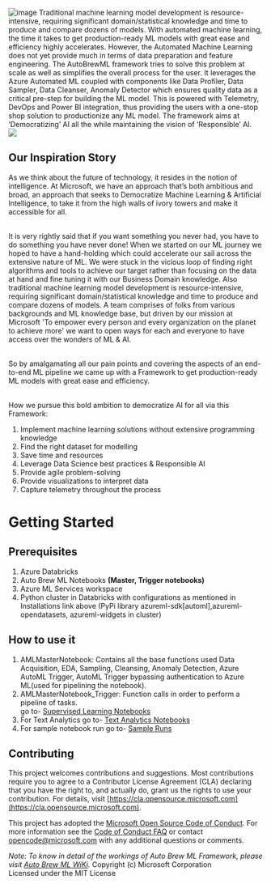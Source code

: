 ![image](https://user-images.githubusercontent.com/41840390/179023586-9c017fe4-d909-462a-a1e0-ad92ad24c5f7.png)
Traditional machine learning model development is resource-intensive, requiring significant domain/statistical knowledge and time to produce and compare dozens of models. 
With automated machine learning, the time it takes to get production-ready ML models with great ease and efficiency highly accelerates. However, the Automated Machine Learning does not yet provide much in terms of data preparation and feature engineering. 
The AutoBrewML  framework tries to solve this problem at scale as well as simplifies the overall process for the user. It leverages the Azure Automated ML coupled with components like Data Profiler, Data Sampler, Data Cleanser, Anomaly Detector which ensures quality data as a critical pre-step for building the ML model. This is powered with Telemetry, DevOps and Power BI integration, thus providing the users with a one-stop shop solution to productionize any ML model. The framework aims at ‘Democratizing’ AI all the while maintaining the vision of ‘Responsible’ AI.
<br/>
![](https://github.com/microsoft/AcceleratedML/blob/e02bbbe4f5d036607de5d1a494f872960f2f1fba/Resources/Pipeline.png)

## Our Inspiration Story
As we think about the future of technology, it resides in the notion of intelligence. At Microsoft, we have an approach that’s both ambitious and broad, an approach that seeks to Democratize Machine Learning & Artificial Intelligence, to take it from the high walls of ivory towers and make it accessible for all.

<br/>It is very rightly said that if you want something you never had, you have to do something you have never done! When we started on our ML journey we hoped to have a hand-holding which could accelerate our sail across the extensive nature of ML. We were stuck in the vicious loop of finding right algorithms and tools to achieve our target rather than focusing on the data at hand and fine tuning it with our Business Domain knowledge. Also traditional machine learning model development is resource-intensive, requiring significant domain/statistical knowledge and time to produce and compare dozens of models.  A team comprises of folks from various backgrounds and ML knowledge base, but driven by our mission at Microsoft 'To empower every person and every organization on the planet to achieve more' we want to open ways for each and everyone to have access over the wonders of ML & AI.

<br/>So by amalgamating all our pain points and covering the aspects of an end-to-end ML pipeline we came up with a Framework to get production-ready ML models with great ease and efficiency.

<br/>How we pursue this bold ambition to democratize AI for all via this Framework:
   1. Implement machine learning solutions without extensive programming knowledge
   2. Find the right dataset for modelling
   3. Save time and resources
   4. Leverage Data Science best practices & Responsible AI
   5. Provide agile problem-solving
   6. Provide visualizations to interpret data
   7. Capture telemetry throughout the process

# Getting Started
## Prerequisites 
   1. Azure Databricks 
   2. Auto Brew ML Notebooks **(Master, Trigger notebooks)**
   3. Azure ML Services workspace 
   4. Python cluster in Databricks with configurations as mentioned in Installations link above (PyPi library azureml-sdk[automl],azureml-opendatasets, azureml-widgets in cluster) 
   
## How to use it
1. AMLMasterNotebook: Contains all the base functions used Data Acquisition, EDA, Sampling, Cleansing, Anomaly Detection, Azure AutoML Trigger, AutoML Trigger bypassing authentication to Azure ML(used for pipelining the notebook). 
2. AMLMasterNotebook_Trigger: Function calls in order to perform a pipeline of tasks. 
<br/>go to- [Supervised Learning Notebooks](https://github.com/microsoft/AutoBrewML/tree/main/Notebooks/Supervised%20Machine%20Learning)
3. For Text Analytics go to- [Text Analytics Notebooks](https://github.com/microsoft/AutoBrewML/tree/main/Notebooks/Text%20Analytics)
4. For sample notebook run go to- [Sample Runs](https://github.com/microsoft/AutoBrewML/wiki/Sample-Runs)

## Contributing
This project welcomes contributions and suggestions. Most contributions require you to agree to a Contributor License Agreement (CLA) declaring that you have the right to, and actually do, grant us the rights to use your contribution. For details, visit [https://cla.opensource.microsoft.com](https://cla.opensource.microsoft.com).

This project has adopted the [Microsoft Open Source Code of Conduct](https://cla.opensource.microsoft.com/). For more information see the [Code of Conduct FAQ](https://opensource.microsoft.com/codeofconduct/) or contact [opencode@microsoft.com](mailto:opencode@microsoft.com?) with any additional questions or comments.
<br/>

*Note: To know in detail of the workings of Auto Brew ML Framework, please visit [Auto Brew ML WiKi](https://github.com/microsoft/AutoBrewML/wiki).*
Copyright (c) Microsoft Corporation
<br/>Licensed under the MIT License
